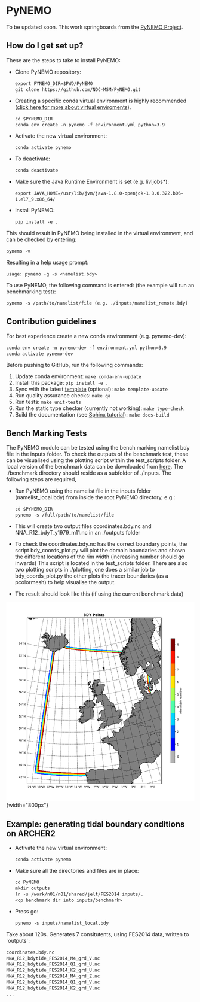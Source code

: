 # PyNEMO

To be updated soon. This work springboards from the [PyNEMO
Project](http://pynemo.readthedocs.io/en/latest/index.html).

## How do I get set up?

These are the steps to take to install PyNEMO:

- Clone PyNEMO repository:

  ```
  export PYNEMO_DIR=$PWD/PyNEMO
  git clone https://github.com/NOC-MSM/PyNEMO.git
  ```

- Creating a specific conda virtual environment is highly recommended ([click here for more about virtual
  enviroments](https://docs.conda.io/projects/conda/en/latest/user-guide/tasks/manage-environments.html/)).

  ```
  cd $PYNEMO_DIR
  conda env create -n pynemo -f environment.yml python=3.9
  ```

- Activate the new virtual environment:

  ```
  conda activate pynemo
  ```

- To deactivate:

  ```
  conda deactivate
  ```

- Make sure the Java Runtime Environment is set (e.g. livljobs\*):

  ```
  export JAVA_HOME=/usr/lib/jvm/java-1.8.0-openjdk-1.8.0.322.b06-1.el7_9.x86_64/
  ```

- Install PyNEMO:

  ```
  pip install -e .
  ```

This should result in PyNEMO being installed in the virtual environment,
and can be checked by entering:

```
pynemo -v
```

Resulting in a help usage prompt:

```
usage: pynemo -g -s <namelist.bdy>
```

To use PyNEMO, the following command is entered: (the example will run
an benchmarking test):

```
pynemo -s /path/to/namelist/file (e.g. ./inputs/namelist_remote.bdy)
```

## Contribution guidelines

For best experience create a new conda environment (e.g. pynemo-dev):

```
conda env create -n pynemo-dev -f environment.yml python=3.9
conda activate pynemo-dev
```

Before pushing to GitHub, run the following commands:

1. Update conda environment: `make conda-env-update`
1. Install this package: `pip install -e .`
1. Sync with the latest [template](https://github.com/ecmwf-projects/cookiecutter-conda-package) (optional): `make template-update`
1. Run quality assurance checks: `make qa`
1. Run tests: `make unit-tests`
1. Run the static type checker (currently not working): `make type-check`
1. Build the documentation (see [Sphinx tutorial](https://www.sphinx-doc.org/en/master/tutorial/)): `make docs-build`

## Bench Marking Tests

The PyNEMO module can be tested using the bench marking namelist bdy
file in the inputs folder. To check the outputs of the benchmark test,
these can be visualised using the plotting script within the
test_scripts folder. A local version of the benchmark data can be
downloaded from
[here](https://gws-access.jasmin.ac.uk/public/jmmp/benchmark/). The
./benchmark directory should reside as a subfolder of ./inputs. The
following steps are required,

- Run PyNEMO using the namelist file in the inputs folder
  (namelist_local.bdy) from inside the root PyNEMO directory, e.g.:

  ```
  cd $PYNEMO_DIR
  pynemo -s /full/path/to/namelist/file
  ```

- This will create two output files coordinates.bdy.nc and
  NNA_R12_bdyT_y1979_m11.nc in an ./outputs folder

- To check the coordinates.bdy.nc has the correct boundary points, the
  script bdy_coords_plot.py will plot the domain boundaries and shown
  the different locations of the rim width (increasing number should
  go inwards) This script is located in the test_scripts folder. There
  are also two plotting scripts in ./plotting, one does a similar job
  to bdy_coords_plot.py the other plots the tracer boundaries (as a
  pcolormesh) to help visualise the output.

- The result should look like this (if using the current benchmark
  data)

![Example BDY coords output](/screenshots/example_bdy_coords.png){width="800px"}

## Example: generating tidal boundary conditions on ARCHER2

- Activate the new virtual environment:

  ```
  conda activate pynemo
  ```

- Make sure all the directories and files are in place:

  ```
  cd PyNEMO
  mkdir outputs
  ln -s /work/n01/n01/shared/jelt/FES2014 inputs/.
  <cp benchmark dir into inputs/benchmark>
  ```

- Press go:

  ```
  pynemo -s inputs/namelist_local.bdy
  ```

Take about 120s. Generates 7 consitutents, using FES2014 data, written
to \`outputs\`:

```
coordinates.bdy.nc
NNA_R12_bdytide_FES2014_M4_grd_V.nc
NNA_R12_bdytide_FES2014_Q1_grd_U.nc
NNA_R12_bdytide_FES2014_K2_grd_U.nc
NNA_R12_bdytide_FES2014_M4_grd_Z.nc
NNA_R12_bdytide_FES2014_Q1_grd_V.nc
NNA_R12_bdytide_FES2014_K2_grd_V.nc
...
```

